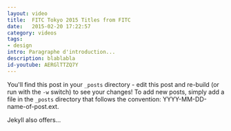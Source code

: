 ```yaml
---
layout: video
title:  FITC Tokyo 2015 Titles from FITC
date:   2015-02-20 17:22:57
category: videos
tags:
- design
intro: Paragraphe d'introduction...
description: blablabla
id-youtube: AERGlTTZQ7Y
---
```


You'll find this post in your `_posts` directory - edit this post and re-build (or run with the `-w` switch) to see your changes!
To add new posts, simply add a file in the `_posts` directory that follows the convention: YYYY-MM-DD-name-of-post.ext.

Jekyll also offers...